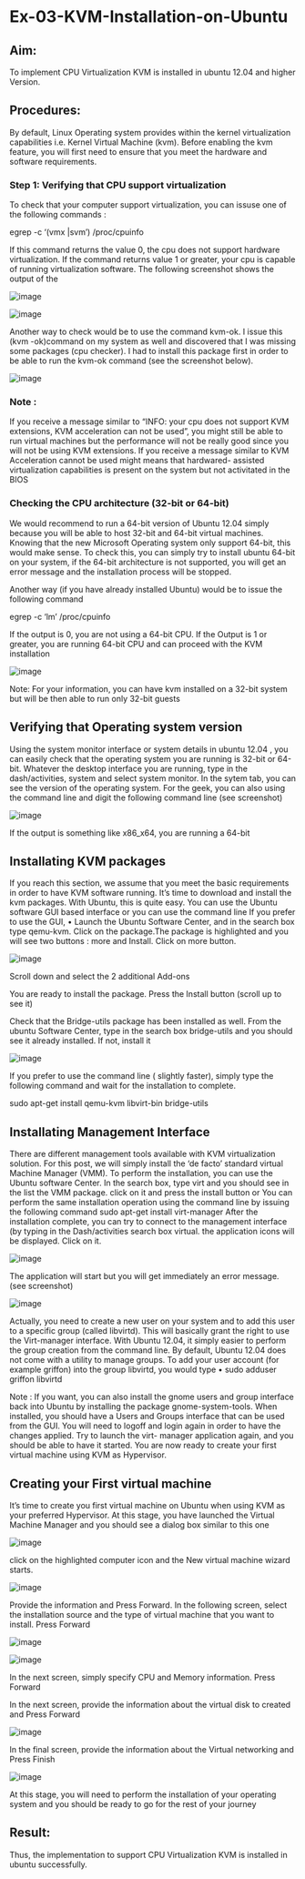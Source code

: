 # Ex-03-KVM-Installation-on-Ubuntu
## Aim:
To implement CPU Virtualization KVM is installed in ubuntu 12.04 and higher Version.

## Procedures:
By default, Linux Operating system provides within the kernel virtualization capabilities i.e. Kernel Virtual Machine (kvm). Before enabling the kvm feature, you will first need to ensure that you meet the hardware and software requirements.

### Step 1: Verifying that CPU support virtualization

To check that your computer support virtualization, you can issuse one of the following commands :

egrep -c ‘(vmx |svm’) /proc/cpuinfo

If this command returns the value 0, the cpu does not support hardware virtualization. If the command returns value 1 or greater, your cpu is capable of running virtualization software. The following screenshot shows the output of the

![image](https://github.com/Kaviarasu510/Ex-05-KVM-Installation-on-Ubuntu/assets/119392695/41b4b255-6f2c-4b50-a22a-0b7ca28f6231)

![image](https://github.com/Kaviarasu510/Ex-05-KVM-Installation-on-Ubuntu/assets/119392695/08c6603f-9019-441c-9111-7637edbf271c)

 
Another way to check would be to use the command kvm-ok.
I issue this (kvm -ok)command on my system as well and discovered that I was missing some packages (cpu checker). I had to install this package first in order to be able to run the kvm-ok command (see the screenshot below).

![image](https://github.com/Kaviarasu510/Ex-05-KVM-Installation-on-Ubuntu/assets/119392695/87a2d447-6bb8-4cbb-ae7a-cf6a94fbb7d7)

 

### Note :
If you receive a message similar to “INFO: your cpu does not support KVM extensions, KVM acceleration can not be used”, you might still be able to run virtual machines but the performance will not be really good since you will not be using KVM extensions.
If you receive a message similar to KVM Acceleration cannot be used might means that hardwared- assisted virtualization capabilities is present on the system but not activitated in the BIOS

### Checking the CPU architecture (32-bit or 64-bit)

We would recommend to run a 64-bit version of Ubuntu 12.04 simply because you will be able to host 32-bit and 64-bit virtual machines. Knowing that the new Microsoft Operating system only support 64-bit, this would make sense. To check this, you can simply try to install ubuntu 64-bit on your system, if the 64-bit architecture is not supported, you will get an error message and the installation process will be stopped.

Another way (if you have already installed Ubuntu) would be to issue the following command

egrep -c ‘lm’ /proc/cpuinfo

If the output is 0, you are not using a 64-bit CPU. If the Output is 1 or greater, you are running
64-bit CPU and can proceed with the KVM installation

![image](https://github.com/Kaviarasu510/Ex-05-KVM-Installation-on-Ubuntu/assets/119392695/3d489264-34b2-434b-a9ee-29ab11c68491)



Note: For your information, you can have kvm installed on a 32-bit system but will be then able to run only 32-bit guests

## Verifying that Operating system version

Using the system monitor interface or system details in ubuntu 12.04 , you can easily check that the operating system you are running is 32-bit or 64-bit. Whatever the desktop interface you are running, type in the dash/activities, system and select system monitor. In the sytem tab, you can see the version of the operating system.
For the geek, you can also using the command line and digit the following command line (see screenshot)

![image](https://github.com/Kaviarasu510/Ex-05-KVM-Installation-on-Ubuntu/assets/119392695/98714f0d-e79b-4bd7-af9f-4a091e3a87d8)



If the output is something like x86_x64, you are running a 64-bit
 
## Installating KVM packages

If you reach this section, we assume that you meet the basic requirements in order to have KVM software running. It’s time to download and install the kvm packages. With Ubuntu, this is quite easy. You can use the Ubuntu software GUI based interface or you can use the command line
If you prefer to use the GUI,
•	Launch the Ubuntu Software Center, and in the search box type qemu-kvm. Click on the package.The package is highlighted and you will see two buttons : more and Install. Click
on more button.

![image](https://github.com/Kaviarasu510/Ex-05-KVM-Installation-on-Ubuntu/assets/119392695/b8673344-8d38-465f-aa30-45ec05f98810)



Scroll down and select the 2 additional Add-ons

You are ready to install the package. Press the Install button (scroll up to see it)

Check that the Bridge-utils package has been installed as well. From the ubuntu Software Center, type in the search box bridge-utils and you should see it already installed. If not, install it

![image](https://github.com/Kaviarasu510/Ex-05-KVM-Installation-on-Ubuntu/assets/119392695/956ef8c5-d02b-48d4-a4d6-03d592afadd1)
 
 
If you prefer to use the command line ( slightly faster), simply type the following command and wait for the installation to complete.

sudo apt-get install qemu-kvm libvirt-bin bridge-utils

## Installating Management Interface

There are different management tools available with KVM virtualization solution. For this post, we will simply install the ‘de facto’ standard virtual Machine Manager (VMM). To perform the installation, you can use the Ubuntu software Center. In the search box, type virt and you should see in the list the VMM package. click on it and press the install button
or
You can perform the same installation operation using the command line by issuing the following command
sudo apt-get install virt-manager
After the installation complete, you can try to connect to the management interface (by typing in the Dash/activities search box virtual. the application icons will be displayed. Click on it.
 
![image](https://github.com/Kaviarasu510/Ex-05-KVM-Installation-on-Ubuntu/assets/119392695/1fc9249e-b464-4325-b3cd-b33df93725fa)


The application will start but you will get immediately an error message. (see screenshot)

![image](https://github.com/Kaviarasu510/Ex-05-KVM-Installation-on-Ubuntu/assets/119392695/76acace9-6468-47b1-a7d7-53a388ab0e00)



Actually, you need to create a new user on your system and to add this user to a specific group (called libvirtd). This will basically grant the right to use the Virt-manager interface. With Ubuntu 12.04, it simply easier to perform the group creation from the command line. By default, Ubuntu
12.04 does not come with a utility to manage groups.
To add your user account (for example griffon) into the group libvirtd, you would type
•	sudo adduser griffon libvirtd
 
Note : If you want, you can also install the gnome users and group interface back into Ubuntu by installing the package gnome-system-tools. When installed, you should have a Users and Groups interface that can be used from the GUI.
You will need to logoff and login again in order to have the changes applied. Try to launch the virt- manager application again, and you should be able to have it started. You are now ready to create your first virtual machine using KVM as Hypervisor.

## Creating your First virtual machine

It’s time to create you first virtual machine on Ubuntu when using KVM as your preferred Hypervisor. At this stage, you have launched the Virtual Machine Manager and you should see a dialog box similar to this one

![image](https://github.com/Kaviarasu510/Ex-05-KVM-Installation-on-Ubuntu/assets/119392695/26df0287-1d7a-492a-9453-86271c8e0f2c)


click on the highlighted computer icon and the New virtual machine wizard starts.

![image](https://github.com/Kaviarasu510/Ex-05-KVM-Installation-on-Ubuntu/assets/119392695/13d4807f-af86-44c3-bb64-b842fc57ff89)


Provide the information and Press Forward.
In the following screen, select the installation source and the type of virtual machine that you want to install. Press Forward

![image](https://github.com/Kaviarasu510/Ex-05-KVM-Installation-on-Ubuntu/assets/119392695/7b8043c7-f13e-4103-9703-9efb696ed978)

![image](https://github.com/Kaviarasu510/Ex-05-KVM-Installation-on-Ubuntu/assets/119392695/b8de195a-745f-493c-b856-0671207fb44f)


In the next screen, simply specify CPU and Memory information. Press Forward
 
In the next screen, provide the information about the virtual disk to created and Press Forward

![image](https://github.com/Kaviarasu510/Ex-05-KVM-Installation-on-Ubuntu/assets/119392695/e494eb60-8010-4303-b607-ad459af4dc22)


In the final screen, provide the information about the Virtual networking and Press Finish

![image](https://github.com/Kaviarasu510/Ex-05-KVM-Installation-on-Ubuntu/assets/119392695/073e48d0-004e-4a21-b5fa-06cc0068bc7a)



At this stage, you will need to perform the installation of your operating system and you should be ready to go for the rest of your journey

## Result:
Thus, the implementation to support CPU Virtualization KVM is installed in ubuntu
successfully.
